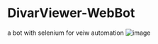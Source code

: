 # DivarViewer-WebBot
a bot with selenium for veiw automation
![image](https://user-images.githubusercontent.com/81929775/188173144-8e96a8ad-a50c-4e4a-b84f-a9b80a0fa1ef.png)
